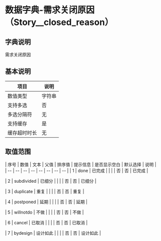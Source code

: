 # 数据字典-需求关闭原因（Story__closed_reason）
## 字典说明
需求关闭原因

## 基本说明
| 项目 | 说明 |
| -- | -- |
| 数值类型 | 字符串 |
| 支持多选 | 否 |
| 多选分隔符 | 无 |
| 支持缓存 | 是 |
| 缓存超时时长 | 无 |

## 取值范围
| 序号 | 数值 | 文本 | 父值 | 排序值 | 提示信息 | 是否显示空白 | 默认选择 | 说明 |
| -- | -- | -- | -- | -- | -- | -- | -- |
| 1 | done | 已完成 |  |  |  | 否 | 否 | 已完成 |

| 2 | subdivided | 已细分 |  |  |  | 否 | 否 | 已细分 |

| 3 | duplicate | 重复 |  |  |  | 否 | 否 | 重复 |

| 4 | postponed | 延期 |  |  |  | 否 | 否 | 延期 |

| 5 | willnotdo | 不做 |  |  |  | 否 | 否 | 不做 |

| 6 | cancel | 已取消 |  |  |  | 否 | 否 | 已取消 |

| 7 | bydesign | 设计如此 |  |  |  | 否 | 否 | 设计如此 |



